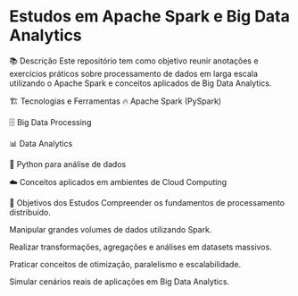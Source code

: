 #  Estudos em Apache Spark e Big Data Analytics
📚 Descrição
Este repositório tem como objetivo reunir anotações e exercícios práticos sobre processamento de dados em larga escala utilizando o Apache Spark e conceitos aplicados de Big Data Analytics.


🏗️ Tecnologias e Ferramentas
🔥 Apache Spark (PySpark)

🗄️ Big Data Processing

📊 Data Analytics

🐍 Python para análise de dados

☁️ Conceitos aplicados em ambientes de Cloud Computing

🎯 Objetivos dos Estudos
Compreender os fundamentos de processamento distribuído.

Manipular grandes volumes de dados utilizando Spark.

Realizar transformações, agregações e análises em datasets massivos.

Praticar conceitos de otimização, paralelismo e escalabilidade.

Simular cenários reais de aplicações em Big Data Analytics.
